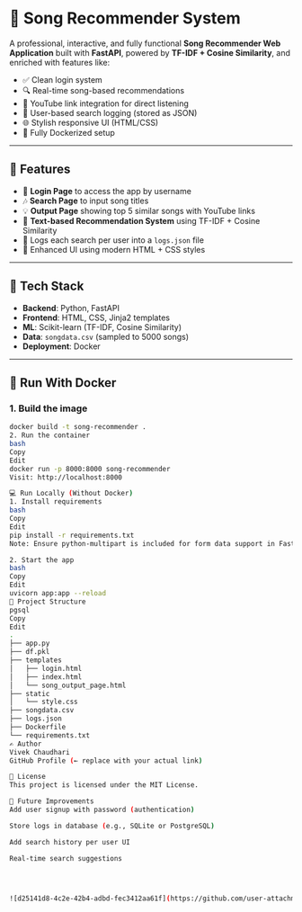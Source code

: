# 🎵 Song Recommender System

A professional, interactive, and fully functional **Song Recommender Web Application** built with **FastAPI**, powered by **TF-IDF + Cosine Similarity**, and enriched with features like:
- ✅ Clean login system
- 🔍 Real-time song-based recommendations
- 🔗 YouTube link integration for direct listening
- 📝 User-based search logging (stored as JSON)
- 🌐 Stylish responsive UI (HTML/CSS)
- 🐳 Fully Dockerized setup

---

## 🚀 Features

- 🔐 **Login Page** to access the app by username  
- 🎶 **Search Page** to input song titles  
- 💡 **Output Page** showing top 5 similar songs with YouTube links  
- 🧠 **Text-based Recommendation System** using TF-IDF + Cosine Similarity  
- 📁 Logs each search per user into a `logs.json` file  
- 💅 Enhanced UI using modern HTML + CSS styles  

---

## 🧰 Tech Stack

- **Backend**: Python, FastAPI  
- **Frontend**: HTML, CSS, Jinja2 templates  
- **ML**: Scikit-learn (TF-IDF, Cosine Similarity)  
- **Data**: `songdata.csv` (sampled to 5000 songs)  
- **Deployment**: Docker  

---

## 🐳 Run With Docker

### 1. Build the image
```bash
docker build -t song-recommender .
2. Run the container
bash
Copy
Edit
docker run -p 8000:8000 song-recommender
Visit: http://localhost:8000

💻 Run Locally (Without Docker)
1. Install requirements
bash
Copy
Edit
pip install -r requirements.txt
Note: Ensure python-multipart is included for form data support in FastAPI.

2. Start the app
bash
Copy
Edit
uvicorn app:app --reload
📁 Project Structure
pgsql
Copy
Edit
.
├── app.py
├── df.pkl
├── templates
│   ├── login.html
│   ├── index.html
│   └── song_output_page.html
├── static
│   └── style.css
├── songdata.csv
├── logs.json
├── Dockerfile
└── requirements.txt
✍️ Author
Vivek Chaudhari
GitHub Profile (← replace with your actual link)

📜 License
This project is licensed under the MIT License.

📝 Future Improvements
Add user signup with password (authentication)

Store logs in database (e.g., SQLite or PostgreSQL)

Add search history per user UI

Real-time search suggestions




![d25141d8-4c2e-42b4-adbd-fec3412aa61f](https://github.com/user-attachments/assets/c91742e3-9c81-40cb-a06c-8393fe32b66b)
